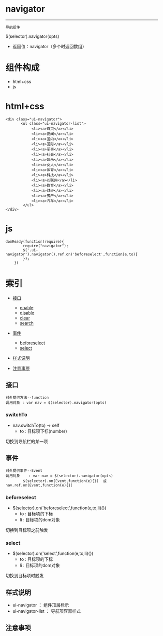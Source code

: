 
# navigator
***
	导航组件

$(selector).navigator(opts) 

*	返回值：navigator（多个时返回数组）

# 组件构成

* html+css
* js

# html+css
	<div class="ui-navigator">
           <ul class="ui-navigator-list">
                <li><a>首页</a></li>
                <li><a>要闻</a></li>
                <li><a>国内</a></li>
                <li><a>国际</a></li>
                <li><a>军事</a></li>
                <li><a>社会</a></li>
                <li><a>娱乐</a></li>
                <li><a>女人</a></li>
                <li><a>体育</a></li>
                <li><a>科技</a></li>
                <li><a>互联网</a></li>
                <li><a>教育</a></li>
                <li><a>财经</a></li>
                <li><a>房产</a></li>
                <li><a>汽车</a></li>
            </ul>
    </div>

# js
	domReady(function(require){
            require("navigator");
            $('.ui-navigator').navigator().ref.on('beforeselect',function(e,to){
            });
        })

# 索引
*	[接口](#接口)
	-	[enable](#enable)
	-	[disable](#disable)
	-	[clear](#clear)
	-	[search](#search)

*	[事件](#事件)
	-	[beforeselect](#beforeselect)
	-	[select](#select)
	
*	[样式说明](#样式说明)
*	[注意事项](#注意事项)



## <div id="接口">接口</div>
	对外提供方法--function
	调用对象 : var nav = $(selector).navigator(opts)

###  <div id="switchTo">switchTo</div>
	
*	nav.switchTo(to)   ⇒ self
	-	to : 目标项下标(number)

切换到导航栏的某一项

## <div id="事件">事件</div>
	对外提供事件--Event
	调用对象	: var nav = $(selector).navigator(opts)
			$(selector).on(Event,function(e){})  或  nav.ref.on(Event,function(e){})

###  <div id="beforeselect">beforeselect</div>
	
*	$(selector).on('beforeselect',function(e,to,li){})
	-	to : 目标项的下标
	-	li : 目标项的dom对象

切换到目标项之前触发

###  <div id="select">select</div>
	
*	$(selector).on('select',function(e,to,li){})
	-	to : 目标项的下标
	-	li : 目标项的dom对象
	
切换到目标项时触发

## <div id="样式说明">样式说明</div>

*	ui-navigator ： 组件顶层标示
*	ui-navigator-list ： 导航项容器样式

## <div id="注意事项">注意事项</div>
